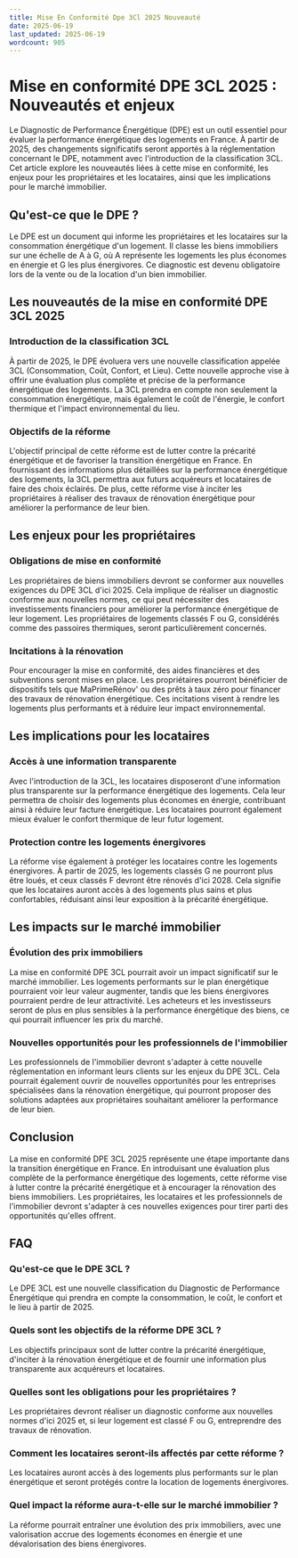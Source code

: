 ```yaml
---
title: Mise En Conformité Dpe 3Cl 2025 Nouveauté
date: 2025-06-19
last_updated: 2025-06-19
wordcount: 905
---
```


# Mise en conformité DPE 3CL 2025 : Nouveautés et enjeux

Le Diagnostic de Performance Énergétique (DPE) est un outil essentiel pour évaluer la performance énergétique des logements en France. À partir de 2025, des changements significatifs seront apportés à la réglementation concernant le DPE, notamment avec l'introduction de la classification 3CL. Cet article explore les nouveautés liées à cette mise en conformité, les enjeux pour les propriétaires et les locataires, ainsi que les implications pour le marché immobilier.

## Qu'est-ce que le DPE ?

Le DPE est un document qui informe les propriétaires et les locataires sur la consommation énergétique d'un logement. Il classe les biens immobiliers sur une échelle de A à G, où A représente les logements les plus économes en énergie et G les plus énergivores. Ce diagnostic est devenu obligatoire lors de la vente ou de la location d'un bien immobilier.

## Les nouveautés de la mise en conformité DPE 3CL 2025

### Introduction de la classification 3CL

À partir de 2025, le DPE évoluera vers une nouvelle classification appelée 3CL (Consommation, Coût, Confort, et Lieu). Cette nouvelle approche vise à offrir une évaluation plus complète et précise de la performance énergétique des logements. La 3CL prendra en compte non seulement la consommation énergétique, mais également le coût de l'énergie, le confort thermique et l'impact environnemental du lieu.

### Objectifs de la réforme

L'objectif principal de cette réforme est de lutter contre la précarité énergétique et de favoriser la transition énergétique en France. En fournissant des informations plus détaillées sur la performance énergétique des logements, la 3CL permettra aux futurs acquéreurs et locataires de faire des choix éclairés. De plus, cette réforme vise à inciter les propriétaires à réaliser des travaux de rénovation énergétique pour améliorer la performance de leur bien.

## Les enjeux pour les propriétaires

### Obligations de mise en conformité

Les propriétaires de biens immobiliers devront se conformer aux nouvelles exigences du DPE 3CL d'ici 2025. Cela implique de réaliser un diagnostic conforme aux nouvelles normes, ce qui peut nécessiter des investissements financiers pour améliorer la performance énergétique de leur logement. Les propriétaires de logements classés F ou G, considérés comme des passoires thermiques, seront particulièrement concernés.

### Incitations à la rénovation

Pour encourager la mise en conformité, des aides financières et des subventions seront mises en place. Les propriétaires pourront bénéficier de dispositifs tels que MaPrimeRénov' ou des prêts à taux zéro pour financer des travaux de rénovation énergétique. Ces incitations visent à rendre les logements plus performants et à réduire leur impact environnemental.

## Les implications pour les locataires

### Accès à une information transparente

Avec l'introduction de la 3CL, les locataires disposeront d'une information plus transparente sur la performance énergétique des logements. Cela leur permettra de choisir des logements plus économes en énergie, contribuant ainsi à réduire leur facture énergétique. Les locataires pourront également mieux évaluer le confort thermique de leur futur logement.

### Protection contre les logements énergivores

La réforme vise également à protéger les locataires contre les logements énergivores. À partir de 2025, les logements classés G ne pourront plus être loués, et ceux classés F devront être rénovés d'ici 2028. Cela signifie que les locataires auront accès à des logements plus sains et plus confortables, réduisant ainsi leur exposition à la précarité énergétique.

## Les impacts sur le marché immobilier

### Évolution des prix immobiliers

La mise en conformité DPE 3CL pourrait avoir un impact significatif sur le marché immobilier. Les logements performants sur le plan énergétique pourraient voir leur valeur augmenter, tandis que les biens énergivores pourraient perdre de leur attractivité. Les acheteurs et les investisseurs seront de plus en plus sensibles à la performance énergétique des biens, ce qui pourrait influencer les prix du marché.

### Nouvelles opportunités pour les professionnels de l'immobilier

Les professionnels de l'immobilier devront s'adapter à cette nouvelle réglementation en informant leurs clients sur les enjeux du DPE 3CL. Cela pourrait également ouvrir de nouvelles opportunités pour les entreprises spécialisées dans la rénovation énergétique, qui pourront proposer des solutions adaptées aux propriétaires souhaitant améliorer la performance de leur bien.

## Conclusion

La mise en conformité DPE 3CL 2025 représente une étape importante dans la transition énergétique en France. En introduisant une évaluation plus complète de la performance énergétique des logements, cette réforme vise à lutter contre la précarité énergétique et à encourager la rénovation des biens immobiliers. Les propriétaires, les locataires et les professionnels de l'immobilier devront s'adapter à ces nouvelles exigences pour tirer parti des opportunités qu'elles offrent.

## FAQ

### Qu'est-ce que le DPE 3CL ?

Le DPE 3CL est une nouvelle classification du Diagnostic de Performance Énergétique qui prendra en compte la consommation, le coût, le confort et le lieu à partir de 2025.

### Quels sont les objectifs de la réforme DPE 3CL ?

Les objectifs principaux sont de lutter contre la précarité énergétique, d'inciter à la rénovation énergétique et de fournir une information plus transparente aux acquéreurs et locataires.

### Quelles sont les obligations pour les propriétaires ?

Les propriétaires devront réaliser un diagnostic conforme aux nouvelles normes d'ici 2025 et, si leur logement est classé F ou G, entreprendre des travaux de rénovation.

### Comment les locataires seront-ils affectés par cette réforme ?

Les locataires auront accès à des logements plus performants sur le plan énergétique et seront protégés contre la location de logements énergivores.

### Quel impact la réforme aura-t-elle sur le marché immobilier ?

La réforme pourrait entraîner une évolution des prix immobiliers, avec une valorisation accrue des logements économes en énergie et une dévalorisation des biens énergivores.